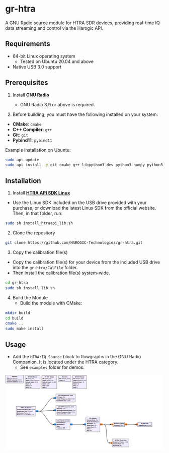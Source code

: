 # gr-htra
A GNU Radio source module for HTRA SDR devices, providing real-time IQ data streaming and control via the Harogic API.

## Requirements
- 64-bit Linux operating system  
  - Tested on Ubuntu 20.04 and above
- Native USB 3.0 support

## Prerequisites
1. Install [**GNU Radio**](https://wiki.gnuradio.org/index.php/InstallingGR)  
   - GNU Radio 3.9 or above is required.

2.  Before building, you must have the following installed on your system:
   - **CMake**: `cmake`  
   - **C++ Compiler**: `g++`  
   - **Git**: `git`  
   - **Pybind11**: `pybind11`

   Example installation on Ubuntu:
  ```bash
  sudo apt update
  sudo apt install -y git cmake g++ libpython3-dev python3-numpy python3-pip python3-setuptools pybind11-dev
  ```

## Installation
1. Install [**HTRA API SDK Linux**](https://www.harogic.com/05561-apis/)
  - Use the Linux SDK included on the USB drive provided with your purchase, or download the latest Linux SDK from the official website.
   Then, in that folder, run:
```bash
sudo sh install_htraapi_lib.sh
```
2. Clone the repository
```bash
git clone https://github.com/HAROGIC-Technologies/gr-htra.git
```
3. Copy the calibration file(s)
  - Copy the calibration file(s) for your device from the included USB drive into the `gr-htra/CalFile` folder.
  - Then install the calibration file(s) system-wide.
```bash
cd gr-htra
sudo sh install_lib.sh
```
4. Build the Module
   - Build the module with CMake:
```bash
mkdir build
cd build
cmake ..
sudo make install
```

## Usage
- Add the `HTRA:IQ Source` block to flowgraphs in the GNU Radio Companion. It is located under the HTRA category.
  - See `examples` folder for demos.
<p align="center">
  <a href="Examples/photos/FM_demod.png" title="FM Demod Flowgraph">
    <img src="Examples/photos/FM_demod.png" alt="FM Demod Flowgraph" width="800">
  </a>
</p>
